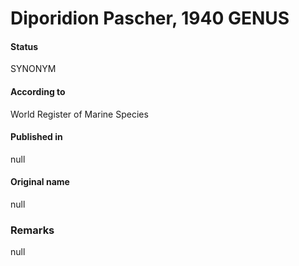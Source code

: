 Diporidion Pascher, 1940 GENUS
=======

#### Status
SYNONYM

#### According to
World Register of Marine Species

#### Published in
null

#### Original name
null

### Remarks
null